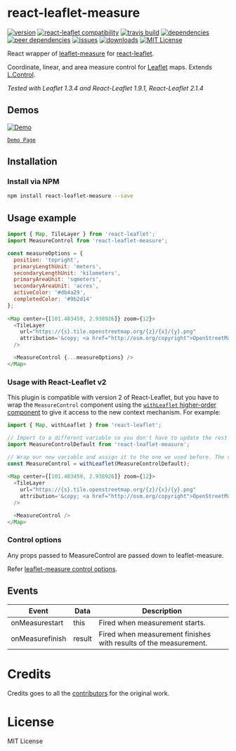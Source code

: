 # react-leaflet-measure

[![version](https://img.shields.io/npm/v/react-leaflet-measure.svg?style=plastic)](http://npm.im/react-leaflet-measure)
[![react-leaflet compatibility](https://img.shields.io/npm/dependency-version/react-leaflet-measure/peer/react-leaflet.svg?style=plastic)](https://github.com/mhasbie/react-leaflet-measure)
[![travis build](https://img.shields.io/travis/mhasbie/react-leaflet-measure.svg?style=plastic)](https://travis-ci.org/mhasbie/react-leaflet-measure)
[![dependencies](https://img.shields.io/david/mhasbie/react-leaflet-measure.svg?style=plastic)](https://david-dm.org/mhasbie/react-leaflet-measure)
[![peer dependencies](https://img.shields.io/david/peer/mhasbie/react-leaflet-measure.svg?style=plastic)](https://david-dm.org/mhasbie/react-leaflet-measure?type=peer)
[![issues](https://img.shields.io/github/issues/mhasbie/react-leaflet-measure.svg?style=plastic)](https://github.com/mhasbie/react-leaflet-measure/issues)
[![downloads](https://img.shields.io/npm/dt/react-leaflet-measure.svg?style=plastic)](http://npm-stat.com/charts.html?package=react-leaflet-measure&from=2018-01-01)
[![MIT License](https://img.shields.io/npm/l/react-leaflet-measure.svg?style=plastic)](http://opensource.org/licenses/MIT)


React wrapper of [leaflet-measure](https://github.com/ljagis/leaflet-measure)
for [react-leaflet](https://github.com/PaulLeCam/react-leaflet).

Coordinate, linear, and area measure control for [Leaflet](http://leafletjs.com) maps. Extends [L.Control](http://leafletjs.com/reference.html#control).

*Tested with Leaflet 1.3.4 and React-Leaflet 1.9.1, React-Leaflet 2.1.4*


## Demos

[![Demo](http://ljagis.github.io/leaflet-measure/assets/leaflet-measure.png)](http://ljagis.github.io/leaflet-measure)

[`Demo Page`](https://mhasbie.github.io/react-leaflet-measure/)

## Installation

### Install via NPM

```bash
npm install react-leaflet-measure --save
```

## Usage example

```javascript
import { Map, TileLayer } from 'react-leaflet';
import MeasureControl from 'react-leaflet-measure';

const measureOptions = {
  position: 'topright',
  primaryLengthUnit: 'meters',
  secondaryLengthUnit: 'kilometers',
  primaryAreaUnit: 'sqmeters',
  secondaryAreaUnit: 'acres',
  activeColor: '#db4a29',
  completedColor: '#9b2d14'
};
		
<Map center={[101.483459, 2.938926]} zoom={12}>
  <TileLayer
    url="https://{s}.tile.openstreetmap.org/{z}/{x}/{y}.png"
    attribution='&copy; <a href="http://osm.org/copyright">OpenStreetMap</a> contributors'
  />

  <MeasureControl {...measureOptions} />
</Map>
```

### Usage with React-Leaflet v2

This plugin is compatible with version 2 of React-Leaflet, but you have to wrap the `MeasureControl` component using the [`withLeaflet` higher-order component](https://react-leaflet.js.org/docs/en/context.html) to give it access to the new context mechanism. For example:

```javascript
import { Map, withLeaflet } from 'react-leaflet';

// Import to a different variable so you don't have to update the rest of your codes
import MeasureControlDefault from 'react-leaflet-measure';

// Wrap our new variable and assign it to the one we used before. The rest of the codes stays the same.
const MeasureControl = withLeaflet(MeasureControlDefault);
		
<Map center={[101.483459, 2.938926]} zoom={12}>
  <TileLayer
    url="https://{s}.tile.openstreetmap.org/{z}/{x}/{y}.png"
    attribution='&copy; <a href="http://osm.org/copyright">OpenStreetMap</a> contributors'
  />

  <MeasureControl />
</Map>
```

### Control options

Any props passed to MeasureControl are passed down to leaflet-measure.

Refer [leaflet-measure control options](https://github.com/ljagis/leaflet-measure#control-options).


## Events

| Event | Data | Description
| --- | --- | ---
| onMeasurestart | this | Fired when measurement starts.
| onMeasurefinish | result | Fired when measurement finishes with results of the measurement.


# Credits
Credits goes to all the [contributors](https://github.com/ljagis/leaflet-measure/graphs/contributors) for the original work.


# License

MIT License

